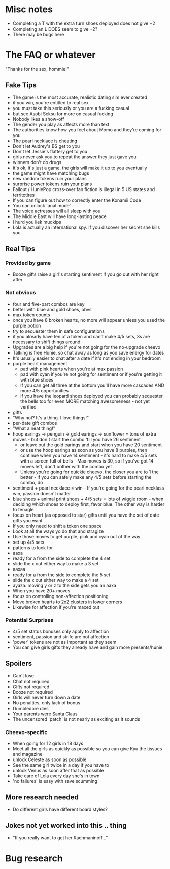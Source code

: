 # Misc notes

- Completing a T with the extra turn shoes deployed does not give +2
- Completing an L DOES seem to give +2?
- There may be bugs here


# The FAQ or whatever

"Thanks for the sex, hommie!"

## Fake Tips

 - The game is the most accurate, realistic dating sim ever created
  - if you win, you're entitled to real sex
  - you must take this seriously or you are a fucking casual
   - but see Asobi Seksu for more on casual fucking
 - Nobody likes a show-off
 - The gender you play as affects more than text
 - The authorities know how you feel about Momo and they're coming for you
 - The pearl necklace is cheating
 - Don't let Audrey's BS get to you
 - Don't let Jessie's flattery get to you
 - girls never ask you to repeat the answer they just gave you
 - winners don't do drugs
 - it's ok, it's just a game. the girls will make it up to you eventually
  - the game might have matching bugs
  - new random tokens ruin your plans
  - surprise power tokens ruin your plans
 - Fallout / HuniePop cross-over fan fiction is illegal in 5 US states and territotires
 - If you can figure out how to correctly enter the Konamii Code
  - You can onlock 'anal mode'
  - The voice actresses will all sleep with you
  - The Middle East will have long-lasting peace
 - i hurd you liek mudkips
 - Lola is actually an international spy. If you discover her secret she kills you.

## Real Tips

### Provided by game

 - Booze gifts raise a girl's starting sentiment if you go out with her right after

### Not obvious

 - four and five-part combos are key
  - better with blue and gold shoes, obvs
 - max token counts
  - once you have 8 broken hearts, no more will appear unless you used the purple potion
   - try to sequester them in safe configurations
  - if you already have ten of a token and can't make 4/5 sets, 3s are necessary to shift things around
 - Upgrades are a big help if you're not going for the no-upgrade cheevo
  - Talking is free Hunie, so chat away as long as you save energy for dates
   - It's usually easier to chat after a date if it's not ending in your bedroom
 - purple heart management
   - pad with pink hearts when you're at max passion
   - pad with cyan if you're not going for sentiment or if you're getting it with blue shoes
   - If you can get all three at the bottom you'll have more cascades AND more 4/5 opportunities
   - If you have the leopard shoes deployed you can probably sequester the bells too for even MORE matching awesomeness - not yet verified
 - gifts
  - "Why not? It's a thing. I love things!"
  - per-date gift combos
   - "What a neat thing!"
   - hoop earings -> penguin -> gold earings -> sunflower = tons of extra moves
    - but don't start the combo 'till you have 26 sentiment
     - or leave out the gold earings and start when you have 20 sentiment
     - or use the hoop earings as soon as you have 8 purples, then continue when you have 14 sentiment
    - it's hard to make 4/5 sets with a screen full of bells
    - Max moves is 30, so if you've got 14 moves left, don't bother with the combo yet
     - Unless you're going for quickie cheevo, the closer you are to 1 the better
    - if you can safely make any 4/5 sets before starting the combo, do
   - sentiment + pearl necklace = win
    - If you're going for the pearl necklass win, passion doesn't matter
   - blue shoes + animal print shoes + 4/5 sets = lots of wiggle room
    - when deciding which shoes to deploy first, favor blue. The other way is harder to fenagle
  - focus on heart (as opposed to star) gifts until you have the set of date gifts you want
 - If you only need to shift a token one space
  - Look at all the ways yo do that and stragize
  - Use those moves to get purple, pink and cyan out of the way
  - set up 4/5 sets
 - patterns to look for
  - aaxa
   - ready for a from the side to complete the 4 set
   - slide the x out either way to make a 3 set
  - aaxaa
   - ready for a from the side to complete the 5 set
   - slide the x out either way to make a 4 set
  - ayaza: moving y or z to the side gets you an aaxa
 - When you have 20+ moves
  - focus on controlling non-affection positioning
   - Move broken hearts to 2x2 clusters in lower corners
   - Likewise for affection if you're maxed out

### Potential Surprises

  - 4/5 set status bonuses only apply to affection
   - sentiment, passion and strife are not affection
  - 'power' tokens are not as important as they seem
  - You can give girls gifts they already have and gain more presents/hunie

## Spoilers

 - Can't lose
  - Chat not required
  - Gifts not required
  - Booze not required
  - Girls will never turn down a date
 - No penalties, only lack of bonus
 - Dumbledore dies
 - Your parents were Santa Claus
 - The uncensored 'patch' is not nearly as exciting as it sounds

### Cheevo-specific

 - When going for 12 girls in 18 days
  - Meet all the girls as quickly as possible so you can give Kyu the tissues and magazine
  - unlock Celeste as soon as possible
   - See the same girl twice in a day if you have to
  - unlock Venus as soon after that as possible
  - Take care of Lola every day she's in town
 - 'no failures' is easy with save scumming

## More research needed

 - Do different girls have different board styles?

## Jokes not yet worked into this .. thing

 - "If you really want to get her Rachmaninoff..."

# Bug research


